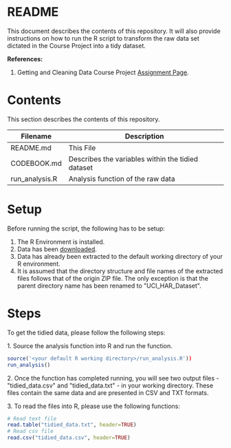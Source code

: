README
========================================================

This document describes the contents of this repository. It will also provide
instructions on how to run the R script to transform the raw data set dictated
in the Course Project into a tidy dataset.

__References:__

1. Getting and Cleaning Data Course Project [Assignment Page](https://class.coursera.org/getdata-004/human_grading/view/courses/972137/assessments/3/submissions).
   
# Contents
This section describes the contents of this repository.

Filename       | Description
-------------  | -------------
README.md      | This File
CODEBOOK.md    | Describes the variables within the tidied dataset
run_analysis.R | Analysis function of the raw data

# Setup
Before running the script, the following has to be setup:

1. The R Environment is installed.
2. Data has been [downloaded](https://d396qusza40orc.cloudfront.net/getdata%2Fprojectfiles%2FUCI%20HAR%20Dataset.zip).
3. Data has already been extracted to the default working directory of your R environment.
4. It is assumed that the directory structure and file names of the extracted files follows that of the origin ZIP file. The only exception is that the parent directory name has been renamed to "UCI_HAR_Dataset".

# Steps
To get the tidied data, please follow the following steps:

1\. Source the analysis function into R and run the function.

```r
source('<your default R working directory>/run_analysis.R'))
run_analysis()
```
2\. Once the function has completed running, you will see two output files - "tidied_data.csv" and "tidied_data.txt" - in your working directory. These files contain the same data and are presented in CSV and TXT formats.

3\. To read the files into R, please use the following functions:

```r
# Read text file
read.table("tidied_data.txt", header=TRUE)
# Read csv file
read.csv("tidied_data.csv", header=TRUE)
```